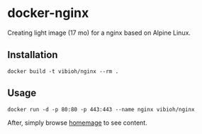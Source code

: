 # docker-nginx
Creating light image (17 mo) for a nginx based on Alpine Linux.

## Installation

`docker build -t vibioh/nginx --rm .`

## Usage

`docker run -d -p 80:80 -p 443:443 --name nginx vibioh/nginx`

After, simply browse [homemage](http://localhost/) to see content.
